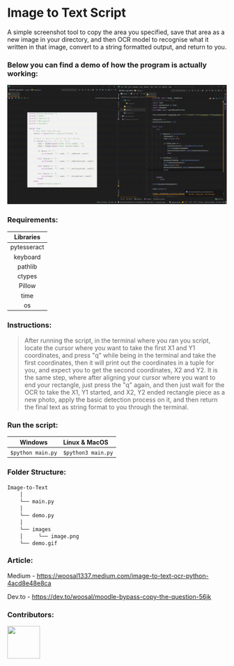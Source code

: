 # Image to Text Script
A simple screenshot tool to copy the area you specified, save that area as a new image in your directory, and then OCR model to recognise what it written in that image, convert to a string formatted output, and return to you.

### Below you can find a demo of how the program is actually working:
![Demo](demo.gif)

### Requirements:

|Libraries|
|:--------------------------:|
|pytesseract                       |
|keyboard|
|pathlib|
|ctypes|
|Pillow|
|time|
|os|



### Instructions:
<blockquote>After running the script, in the terminal where you ran you script, locate the cursor where you want to take the first X1 and Y1 coordinates, and press "q" while being in the terminal and take the first coordinates, then it will print out the coordinates in a tuple for you, and expect you to get the second coordinates, X2 and Y2. It is the same step, where after aligning your cursor where you want to end your rectangle, just press the "q" again, and then just wait for the OCR to take the X1, Y1 started, and X2, Y2 ended rectangle piece as a new photo, apply the basic detection process on it, and then return the final text as string format to you through the terminal.</blockquote>

### Run the script:

|Windows|Linux & MacOS|
|--------------------------|:--------------------------|
|```$python main.py```|```$python3 main.py```|

### Folder Structure:

```
Image-to-Text
    │
    └── main.py
    │
    └── demo.py
    │    
    └── images
    │     └── image.png
    └── demo.gif
```

### Article:

Medium - 
https://woosal1337.medium.com/image-to-text-ocr-python-4acd8e48e8ca

Dev.to - 
https://dev.to/woosal/moodle-bypass-copy-the-question-56jk


### Contributors:
<a href="https://www.github.com/woosal1337"><img src="https://i.imgur.com/oW4JaIe.jpg" width="75" height="75"></a>
